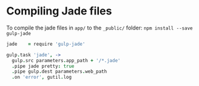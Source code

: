 # Compiling Jade files

To compile the jade files in `app/` to the `_public/` folder:
`npm install --save gulp-jade`
```coffeescript
jade    = require 'gulp-jade'

gulp.task 'jade', ->
  gulp.src parameters.app_path + '/*.jade'
  .pipe jade pretty: true
  .pipe gulp.dest parameters.web_path
  .on 'error', gutil.log
```

